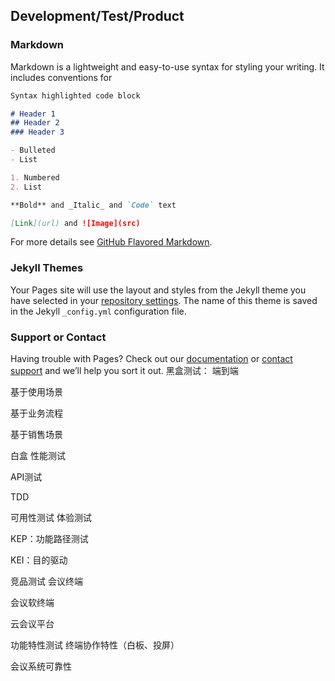 ## Development/Test/Product


### Markdown

Markdown is a lightweight and easy-to-use syntax for styling your writing. It includes conventions for

```markdown
Syntax highlighted code block

# Header 1
## Header 2
### Header 3

- Bulleted
- List

1. Numbered
2. List

**Bold** and _Italic_ and `Code` text

[Link](url) and ![Image](src)
```

For more details see [GitHub Flavored Markdown](https://guides.github.com/features/mastering-markdown/).

### Jekyll Themes

Your Pages site will use the layout and styles from the Jekyll theme you have selected in your [repository settings](https://github.com/Vancheung/myblog.github.io/settings). The name of this theme is saved in the Jekyll `_config.yml` configuration file.

### Support or Contact

Having trouble with Pages? Check out our [documentation](https://help.github.com/categories/github-pages-basics/) or [contact support](https://github.com/contact) and we’ll help you sort it out.
黑盒测试：
端到端

基于使用场景

基于业务流程

基于销售场景

白盒
性能测试

API测试

TDD

可用性测试
体验测试

KEP：功能路径测试

KEI：目的驱动

竞品测试
会议终端

会议软终端

云会议平台

功能特性测试
终端协作特性（白板、投屏）

会议系统可靠性



